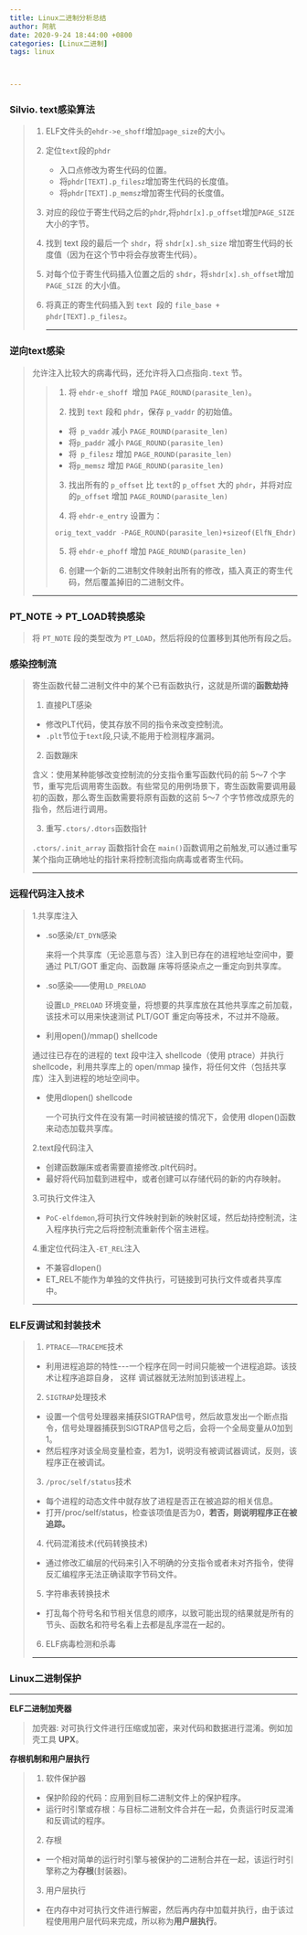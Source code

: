 ```yaml
---
title: Linux二进制分析总结
author: 阿航
date: 2020-9-24 18:44:00 +0800
categories: [Linux二进制]
tags: linux



---
```








### Silvio. text感染算法

> 1. ELF文件头的`ehdr->e_shoff`增加`page_size`的大小。
>
> 2. 定位`text`段的`phdr`
>
>    * 入口点修改为寄生代码的位置。
>    * 将`phdr[TEXT].p_filesz`增加寄生代码的长度值。
>    * 将`phdr[TEXT].p_memsz`增加寄生代码的长度值。
>
> 3. 对应的段位于寄生代码之后的`phdr`,将`phdr[x].p_offset`增加`PAGE_SIZE`大小的字节。
>
> 4. 找到 text 段的最后一个 `shdr`，将 `shdr[x].sh_size` 增加寄生代码的长度值（因为在这个节中将会存放寄生代码）。
>
> 5. 对每个位于寄生代码插入位置之后的 `shdr`，将`shdr[x].sh_offset`增加 `PAGE_SIZE` 的大小值。
>
> 6. 将真正的寄生代码插入到 `text `段的 `file_base + phdr[TEXT].p_filesz`。
>
>    ****

### 逆向text感染

> 允许注入比较大的病毒代码，还允许将入口点指向`.text` 节。
>
> >1. 将 `ehdr-e_shoff `增加 `PAGE_ROUND(parasite_len)`。
> >
> >2. 找到 `text` 段和 `phdr`，保存 `p_vaddr` 的初始值。
> >
> >   * 将` p_vaddr` 减小 `PAGE_ROUND(parasite_len)`
> >   * 将`p_paddr` 减小 `PAGE_ROUND(parasite_len)`
> >   * 将` p_filesz` 增加 `PAGE_ROUND(parasite_len)`
> >   * 将`p_memsz` 增加 `PAGE_ROUND(parasite_len)`
> >
> >3. 找出所有的 `p_offset` 比 `text`的 `p_offset` 大的 `phdr`，并将对应的`p_offset` 增加 `PAGE_ROUND(parasite_len)`
> >
> >4. 将 `ehdr-e_entry` 设置为：
> >
> >   ```
> >   orig_text_vaddr -PAGE_ROUND(parasite_len)+sizeof(ElfN_Ehdr) 
> >   ```
> >
> >5. 将 `ehdr-e_phoff` 增加 `PAGE_ROUND(parasite_len)`
> >
> >6. 创建一个新的二进制文件映射出所有的修改，插入真正的寄生代码，然后覆盖掉旧的二进制文件。
>
> ****

### PT_NOTE -> PT_LOAD转换感染

>将 `PT_NOTE` 段的类型改为 `PT_LOAD`，然后将段的位置移到其他所有段之后。

### 感染控制流

>寄生函数代替二进制文件中的某个已有函数执行，这就是所谓的**函数劫持**
>
>1. 直接PLT感染
>
>   * 修改PLT代码，使其存放不同的指令来改变控制流。
>   * `.plt`节位于`text`段,只读,不能用于检测程序漏洞。
>
>2. 函数蹦床
>
>   含义：使用某种能够改变控制流的分支指令重写函数代码的前 5～7 个字节，重写完后调用寄生函数。有些常见的用例场景下，寄生函数需要调用最初的函数，那么寄生函数需要将原有函数的这前 5～7 个字节修改成原先的指令，然后进行调用。
>
>3. 重写`.ctors/.dtors`函数指针
>
>   `.ctors/.init_array` 函数指针会在 `main()`函数调用之前触发,可以通过重写某个指向正确地址的指针来将控制流指向病毒或者寄生代码。
>
> ****

### 远程代码注入技术

>1.共享库注入
>
>  * .so感染/`ET_DYN`感染
>
>     来将一个共享库（无论恶意与否）注入到已存在的进程地址空间中，要通过 PLT/GOT 重定向、函数蹦         床等将感染点之一重定向到共享库。
>
>  * .so感染——使用`LD_PRELOAD`
>
>    设置`LD_PRELOAD` 环境变量，将想要的共享库放在其他共享库之前加载，该技术可以用来快速测试 PLT/GOT 重定向等技术，不过并不隐蔽。
>
>  *   利用open()/mmap() shellcode
>
>    通过往已存在的进程的 text 段中注入 shellcode（使用 ptrace）并执行 shellcode，利用共享库上的 open/mmap 操作，将任何文件（包括共享库）注入到进程的地址空间中。
>
>  * 使用dlopen() shellcode
>
>    一个可执行文件在没有第一时间被链接的情况下，会使用 dlopen()函数来动态加载共享库。
>
>2.text段代码注入
>
>* 创建函数蹦床或者需要直接修改.plt代码时。
>* 最好将代码加载到进程中，或者创建可以存储代码的新的内存映射。
>
>3.可执行文件注入
>
>* `PoC-elfdemon`,将可执行文件映射到新的映射区域，然后劫持控制流，注入程序执行完之后将控制流重新传个宿主进程。
>
>4.重定位代码注入`-ET_REL`注入
>
>* 不兼容dlopen()
>* ET_REL不能作为单独的文件执行，可链接到可执行文件或者共享库中。
>
>****

### ELF反调试和封装技术

>1. `PTRACE——TRACEME`技术
>   * 利用进程追踪的特性---一个程序在同一时间只能被一个进程追踪。该技术让程序追踪自身，	这样	调试器就无法附加到该进程上。
>2. `SIGTRAP`处理技术
>   * 设置一个信号处理器来捕获SIGTRAP信号，然后故意发出一个断点指令，信号处理器捕获到SIGTRAP信号之后，会将一个全局变量从0加到1。
>   * 然后程序对该全局变量检查，若为1，说明没有被调试器调试，反则，该程序正在被调试。
>3. `/proc/self/status`技术
>   * 每个进程的动态文件中就存放了进程是否正在被追踪的相关信息。
>   * 打开/proc/self/status，检查该项值是否为0，**若否，则说明程序正在被追踪。**
>4. 代码混淆技术(代码转换技术)
>   * 通过修改汇编层的代码来引入不明确的分支指令或者未对齐指令，使得反汇编程序无法正确读取字节码文件。
>5. 字符串表转换技术
>   * 打乱每个符号名和节相关信息的顺序，以致可能出现的结果就是所有的节头、函数名和符号名看上去都是乱序混在一起的。
>6. ELF病毒检测和杀毒
>
>****

### Linux二进制保护

*****

**ELF二进制加壳器**

>加壳器: 对可执行文件进行压缩或加密，来对代码和数据进行混淆。例如加壳工具                                          **UPX**。

**存根机制和用户层执行**

>1. 软件保护器
>   * 保护阶段的代码：应用到目标二进制文件上的保护程序。
>   * 运行时引擎或存根：与目标二进制文件合并在一起，负责运行时反混淆和反调试的程序。
>2. 存根
>   * 一个相对简单的运行时引擎与被保护的二进制合并在一起，该运行时引擎称之为**存根**(封装器)。
>
>3. 用户层执行
>   * 在内存中对可执行文件进行解密，然后再内存中加载并执行，由于该过程使用用户层代码来完成，所以称为**用户层执行**。





